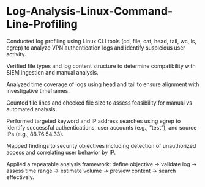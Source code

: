# Log-Analysis-Linux-Command-Line-Profiling
Conducted log profiling using Linux CLI tools (cd, file, cat, head, tail, wc, ls, egrep) to analyze VPN authentication logs and identify suspicious user activity.

Verified file types and log content structure to determine compatibility with SIEM ingestion and manual analysis.

Analyzed time coverage of logs using head and tail to ensure alignment with investigative timeframes.

Counted file lines and checked file size to assess feasibility for manual vs automated analysis.

Performed targeted keyword and IP address searches using egrep to identify successful authentications, user accounts (e.g., “test”), and source IPs (e.g., 88.76.54.33).

Mapped findings to security objectives including detection of unauthorized access and correlating user behavior by IP.

Applied a repeatable analysis framework: define objective → validate log → assess time range → estimate volume → preview content → search effectively.

